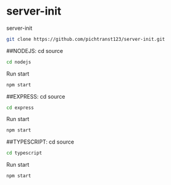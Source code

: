 # server-init
server-init
```bash
git clone https://github.com/pichtranst123/server-init.git
```
##NODEJS:
cd source
```bash
cd nodejs
```
Run start
```bash
npm start
```

##EXPRESS:
cd source
```bash
cd express
```
Run start
```bash
npm start
```


##TYPESCRIPT:
cd source
```bash
cd typescript
```
Run start
```bash
npm start
```
